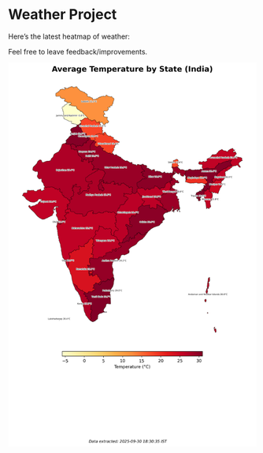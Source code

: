 # Weather Project

Here’s the latest heatmap of weather:

Feel free to leave feedback/improvements.

![India Heatmap](docs/assets/india_heatmap.png?v=DBD475)
